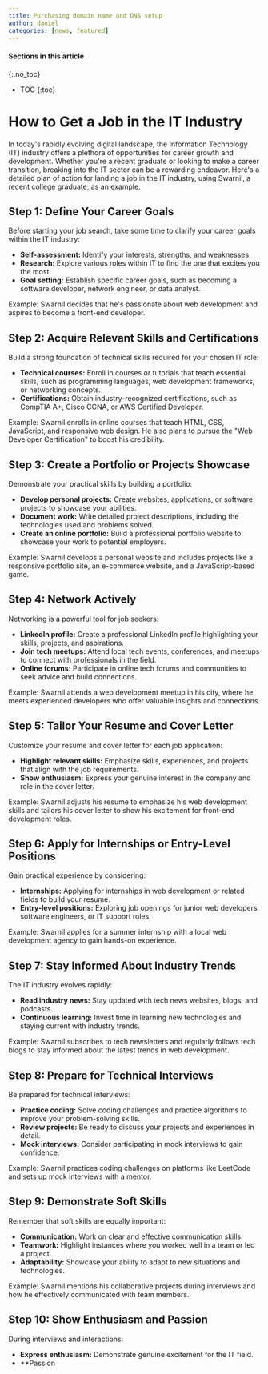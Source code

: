 ```yaml
---
title: Purchasing domain name and DNS setup
author: daniel
categories: [news, featured]
---
```

#### Sections in this article
{:.no_toc}
* TOC
{:toc}

# How to Get a Job in the IT Industry

In today's rapidly evolving digital landscape, the Information Technology (IT) industry offers a plethora of opportunities for career growth and development. Whether you're a recent graduate or looking to make a career transition, breaking into the IT sector can be a rewarding endeavor. Here's a detailed plan of action for landing a job in the IT industry, using Swarnil, a recent college graduate, as an example.

## Step 1: Define Your Career Goals

Before starting your job search, take some time to clarify your career goals within the IT industry:

- **Self-assessment:** Identify your interests, strengths, and weaknesses.
- **Research:** Explore various roles within IT to find the one that excites you the most.
- **Goal setting:** Establish specific career goals, such as becoming a software developer, network engineer, or data analyst.

Example: Swarnil decides that he's passionate about web development and aspires to become a front-end developer.

## Step 2: Acquire Relevant Skills and Certifications

Build a strong foundation of technical skills required for your chosen IT role:

- **Technical courses:** Enroll in courses or tutorials that teach essential skills, such as programming languages, web development frameworks, or networking concepts.
- **Certifications:** Obtain industry-recognized certifications, such as CompTIA A+, Cisco CCNA, or AWS Certified Developer.

Example: Swarnil enrolls in online courses that teach HTML, CSS, JavaScript, and responsive web design. He also plans to pursue the "Web Developer Certification" to boost his credibility.

## Step 3: Create a Portfolio or Projects Showcase

Demonstrate your practical skills by building a portfolio:

- **Develop personal projects:** Create websites, applications, or software projects to showcase your abilities.
- **Document work:** Write detailed project descriptions, including the technologies used and problems solved.
- **Create an online portfolio:** Build a professional portfolio website to showcase your work to potential employers.

Example: Swarnil develops a personal website and includes projects like a responsive portfolio site, an e-commerce website, and a JavaScript-based game.

## Step 4: Network Actively

Networking is a powerful tool for job seekers:

- **LinkedIn profile:** Create a professional LinkedIn profile highlighting your skills, projects, and aspirations.
- **Join tech meetups:** Attend local tech events, conferences, and meetups to connect with professionals in the field.
- **Online forums:** Participate in online tech forums and communities to seek advice and build connections.

Example: Swarnil attends a web development meetup in his city, where he meets experienced developers who offer valuable insights and connections.

## Step 5: Tailor Your Resume and Cover Letter

Customize your resume and cover letter for each job application:

- **Highlight relevant skills:** Emphasize skills, experiences, and projects that align with the job requirements.
- **Show enthusiasm:** Express your genuine interest in the company and role in the cover letter.

Example: Swarnil adjusts his resume to emphasize his web development skills and tailors his cover letter to show his excitement for front-end development roles.

## Step 6: Apply for Internships or Entry-Level Positions

Gain practical experience by considering:

- **Internships:** Applying for internships in web development or related fields to build your resume.
- **Entry-level positions:** Exploring job openings for junior web developers, software engineers, or IT support roles.

Example: Swarnil applies for a summer internship with a local web development agency to gain hands-on experience.

## Step 7: Stay Informed About Industry Trends

The IT industry evolves rapidly:

- **Read industry news:** Stay updated with tech news websites, blogs, and podcasts.
- **Continuous learning:** Invest time in learning new technologies and staying current with industry trends.

Example: Swarnil subscribes to tech newsletters and regularly follows tech blogs to stay informed about the latest trends in web development.

## Step 8: Prepare for Technical Interviews

Be prepared for technical interviews:

- **Practice coding:** Solve coding challenges and practice algorithms to improve your problem-solving skills.
- **Review projects:** Be ready to discuss your projects and experiences in detail.
- **Mock interviews:** Consider participating in mock interviews to gain confidence.

Example: Swarnil practices coding challenges on platforms like LeetCode and sets up mock interviews with a mentor.

## Step 9: Demonstrate Soft Skills

Remember that soft skills are equally important:

- **Communication:** Work on clear and effective communication skills.
- **Teamwork:** Highlight instances where you worked well in a team or led a project.
- **Adaptability:** Showcase your ability to adapt to new situations and technologies.

Example: Swarnil mentions his collaborative projects during interviews and how he effectively communicated with team members.

## Step 10: Show Enthusiasm and Passion

During interviews and interactions:

- **Express enthusiasm:** Demonstrate genuine excitement for the IT field.
- **Passion
